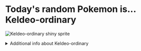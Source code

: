 # Today's random Pokemon is... Keldeo-ordinary

![Keldeo-ordinary shiny sprite](https://raw.githubusercontent.com/PokeAPI/sprites/master/sprites/pokemon/shiny/647.png)

<details>
<summary>Additional info about Keldeo-ordinary</summary>

| srpite type | image |
|------|------|
| back_default | ![Keldeo-ordinary back_default sprite](https://raw.githubusercontent.com/PokeAPI/sprites/master/sprites/pokemon/back/647.png) |
| back_shiny | ![Keldeo-ordinary back_shiny sprite](https://raw.githubusercontent.com/PokeAPI/sprites/master/sprites/pokemon/back/shiny/647.png) |
| front_default | ![Keldeo-ordinary front_default sprite](https://raw.githubusercontent.com/PokeAPI/sprites/master/sprites/pokemon/647.png) | </details>
